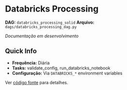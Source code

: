 # Databricks Processing

**DAG:** `databricks_processing_solid` 
**Arquivo:** `dags/databricks_processing_dag.py`

 *Documentação em desenvolvimento*

## Quick Info

- **Frequência:** Diária
- **Tasks:** validate_config, run_databricks_notebook
- **Configuração:** Via `DATABRICKS_*` environment variables

Ver [código fonte](../../dags/databricks_processing_dag.py) para detalhes.

